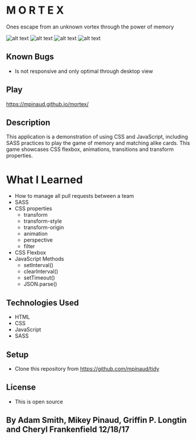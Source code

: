 # M O R T E X

Ones escape from an unknown vortex through the power of memory

![alt text](https://github.com/mpinaud/mortex/blob/master/img/screenshot/landing.png)
![alt text](https://github.com/mpinaud/mortex/blob/master/img/screenshot/level2.png)
![alt text](https://github.com/mpinaud/mortex/blob/master/img/screenshot/level4.png)
![alt text](https://github.com/mpinaud/mortex/blob/master/img/screenshot/kill.png)

## Known Bugs

* Is not responsive and only optimal through desktop view

## Play
https://mpinaud.github.io/mortex/

## Description

This application is a demonstration of using CSS and JavaScript, including SASS practices to play the game of memory and matching alike cards. This game showcases CSS flexbox, animations, transitions and transform properties.

# What I Learned

* How to manage all pull requests between a team
* SASS
* CSS properties
  * transform
  * transform-style
  * transform-origin
  * animation
  * perspective
  * filter
* CSS Flexbox
* JavaScript Methods
  * setInterval()
  * clearInterval()
  * setTimeout()
  * JSON.parse()

## Technologies Used

* HTML
* CSS
* JavaScript
* SASS

## Setup

* Clone this repository from https://github.com/mpinaud/tidy

## License

* This is open source

## By Adam Smith, Mikey Pinaud, Griffin P. Longtin and Cheryl Frankenfield 12/18/17
